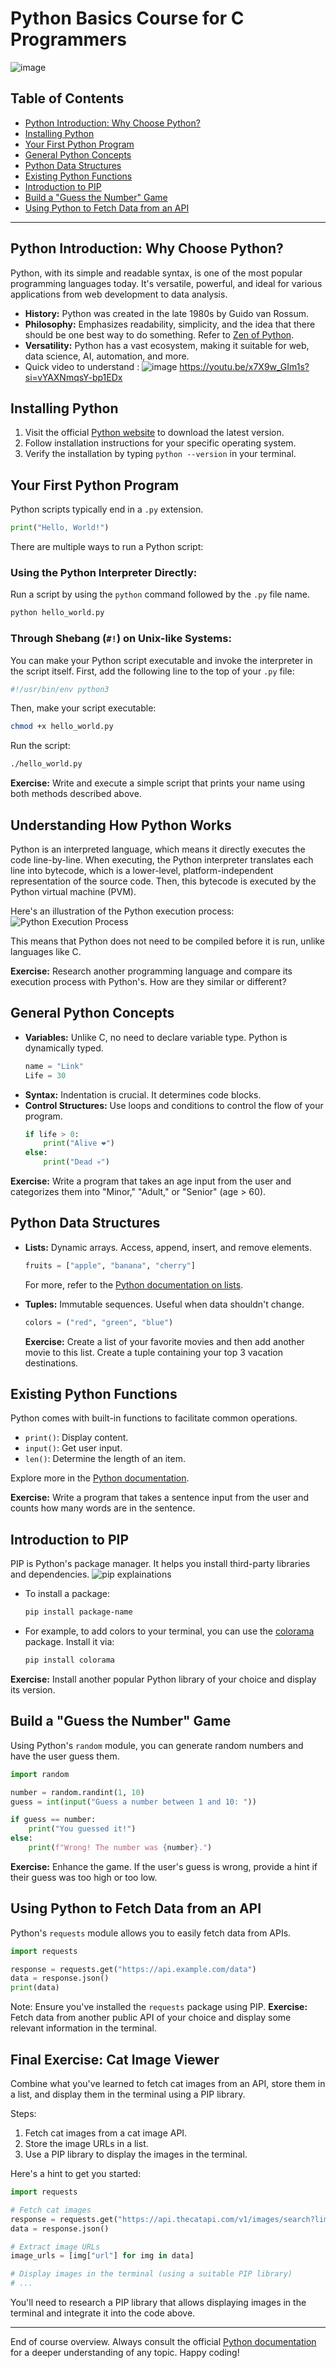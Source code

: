 # Python Basics Course for C Programmers
![image](https://upload.wikimedia.org/wikipedia/commons/thumb/c/c3/Python-logo-notext.svg/40px-Python-logo-notext.svg.png)
## Table of Contents
- [Python Introduction: Why Choose Python?](#python-introduction-why-choose-python)
- [Installing Python](#installing-python)
- [Your First Python Program](#your-first-python-program)
- [General Python Concepts](#general-python-concepts)
- [Python Data Structures](#python-data-structures)
- [Existing Python Functions](#existing-python-functions)
- [Introduction to PIP](#introduction-to-pip)
- [Build a "Guess the Number" Game](#build-a-guess-the-number-game)
- [Using Python to Fetch Data from an API](#using-python-to-fetch-data-from-an-api)

---

## Python Introduction: Why Choose Python?
Python, with its simple and readable syntax, is one of the most popular programming languages today. It's versatile, powerful, and ideal for various applications from web development to data analysis.
- **History:** Python was created in the late 1980s by Guido van Rossum.
- **Philosophy:** Emphasizes readability, simplicity, and the idea that there should be one best way to do something. Refer to [Zen of Python](https://www.python.org/dev/peps/pep-0020/).
- **Versatility:** Python has a vast ecosystem, making it suitable for web, data science, AI, automation, and more.
- Quick video to understand : 
  ![image](https://img.youtube.com/vi/x7X9w_GIm1s/mqdefault.jpg)
  https://youtu.be/x7X9w_GIm1s?si=vYAXNmqsY-bp1EDx

## Installing Python
1. Visit the official [Python website](https://www.python.org/downloads/) to download the latest version.
2. Follow installation instructions for your specific operating system.
3. Verify the installation by typing `python --version` in your terminal.

## Your First Python Program
Python scripts typically end in a `.py` extension.
```python
print("Hello, World!")
```
There are multiple ways to run a Python script:

### Using the Python Interpreter Directly:
Run a script by using the `python` command followed by the `.py` file name.
```bash
python hello_world.py
```

### Through Shebang (`#!`) on Unix-like Systems:
You can make your Python script executable and invoke the interpreter in the script itself.
First, add the following line to the top of your `.py` file:
```bash
#!/usr/bin/env python3
```
Then, make your script executable:
```bash
chmod +x hello_world.py
```
Run the script:
```bash
./hello_world.py
```
**Exercise:** Write and execute a simple script that prints your name using both methods described above.

## Understanding How Python Works
Python is an interpreted language, which means it directly executes the code line-by-line. When executing, the Python interpreter translates each line into bytecode, which is a lower-level, platform-independent representation of the source code. Then, this bytecode is executed by the Python virtual machine (PVM).

Here's an illustration of the Python execution process:
![Python Execution Process](https://www.datasciencecentral.com/wp-content/uploads/2021/10/8784089862.jpeg)

This means that Python does not need to be compiled before it is run, unlike languages like C.

**Exercise:** Research another programming language and compare its execution process with Python's. How are they similar or different?


## General Python Concepts
- **Variables:** Unlike C, no need to declare variable type. Python is dynamically typed.
  ```python
  name = "Link"
  Life = 30
  ```
- **Syntax:** Indentation is crucial. It determines code blocks.
- **Control Structures:** Use loops and conditions to control the flow of your program.
  ```python
  if life > 0:
      print("Alive ❤️")
  else:
      print("Dead 💀")
  ```
**Exercise:** Write a program that takes an age input from the user and categorizes them into "Minor," "Adult," or "Senior" (age > 60).

## Python Data Structures
- **Lists:** Dynamic arrays. Access, append, insert, and remove elements.
  ```python
  fruits = ["apple", "banana", "cherry"]
  ```
  For more, refer to the [Python documentation on lists](https://docs.python.org/3/tutorial/introduction.html#lists).
  
- **Tuples:** Immutable sequences. Useful when data shouldn't change.
  ```python
  colors = ("red", "green", "blue")
  ```
  **Exercise:** Create a list of your favorite movies and then add another movie to this list. Create a tuple containing your top 3 vacation destinations.


## Existing Python Functions
Python comes with built-in functions to facilitate common operations.
- `print()`: Display content.
- `input()`: Get user input.
- `len()`: Determine the length of an item.
  
Explore more in the [Python documentation](https://docs.python.org/3/library/functions.html).



**Exercise:** Write a program that takes a sentence input from the user and counts how many words are in the sentence.

## Introduction to PIP
PIP is Python's package manager. It helps you install third-party libraries and dependencies.
![pip explainations](https://files.realpython.com/media/What-is-PIP_Watermarked.4944e95d83ad.jpg)
- To install a package:
  ```bash
  pip install package-name
  ```
- For example, to add colors to your terminal, you can use the [colorama](https://pypi.org/project/colorama/) package. Install it via:
  ```bash
  pip install colorama
  ```
**Exercise:** Install another popular Python library of your choice and display its version.

## Build a "Guess the Number" Game
Using Python's `random` module, you can generate random numbers and have the user guess them.
```python
import random

number = random.randint(1, 10)
guess = int(input("Guess a number between 1 and 10: "))

if guess == number:
    print("You guessed it!")
else:
    print(f"Wrong! The number was {number}.")
```
**Exercise:** Enhance the game. If the user's guess is wrong, provide a hint if their guess was too high or too low.

## Using Python to Fetch Data from an API
Python's `requests` module allows you to easily fetch data from APIs.
```python
import requests

response = requests.get("https://api.example.com/data")
data = response.json()
print(data)
```
Note: Ensure you've installed the `requests` package using PIP.
**Exercise:** Fetch data from another public API of your choice and display some relevant information in the terminal.

## Final Exercise: Cat Image Viewer

Combine what you've learned to fetch cat images from an API, store them in a list, and display them in the terminal using a PIP library.

Steps:
1. Fetch cat images from a cat image API.
2. Store the image URLs in a list.
3. Use a PIP library to display the images in the terminal.

Here's a hint to get you started:
```python
import requests

# Fetch cat images
response = requests.get("https://api.thecatapi.com/v1/images/search?limit=4")
data = response.json()

# Extract image URLs
image_urls = [img["url"] for img in data]

# Display images in the terminal (using a suitable PIP library)
# ...

```
You'll need to research a PIP library that allows displaying images in the terminal and integrate it into the code above.

---

End of course overview. Always consult the official [Python documentation](https://docs.python.org/3/) for a deeper understanding of any topic. Happy coding!
